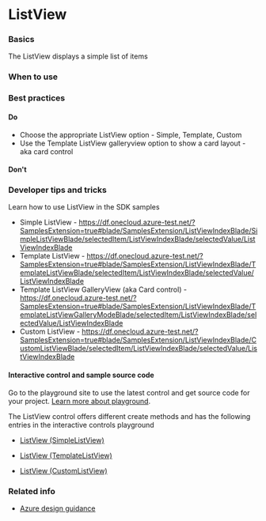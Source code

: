 ﻿# ListView

 
<a name="basics"></a>
### Basics
The ListView displays a simple list of items


<!-- TODO get an IMAGE to embed here -->

<!-- TODO get an SAMPLE CODE to embed here -->

 
<a name="when-to-use"></a>
### When to use


 
<a name="best-practices"></a>
### Best practices

<a name="best-practices-do"></a>
#### Do

* Choose the appropriate ListView option - Simple, Template, Custom
* Use the Template ListView galleryview option to show a card layout - aka card control

<a name="best-practices-don-t"></a>
#### Don&#39;t

<!-- TODO need Don'ts -->



 
<a name="developer-tips-and-tricks"></a>
### Developer tips and tricks
Learn how to use ListView in the SDK samples

- Simple ListView - https://df.onecloud.azure-test.net/?SamplesExtension=true#blade/SamplesExtension/ListViewIndexBlade/SimpleListViewBlade/selectedItem/ListViewIndexBlade/selectedValue/ListViewIndexBlade
- Template ListView - https://df.onecloud.azure-test.net/?SamplesExtension=true#blade/SamplesExtension/ListViewIndexBlade/TemplateListViewBlade/selectedItem/ListViewIndexBlade/selectedValue/ListViewIndexBlade 
- Template ListView GalleryView (aka Card control) - https://df.onecloud.azure-test.net/?SamplesExtension=true#blade/SamplesExtension/ListViewIndexBlade/TemplateListViewGalleryModeBlade/selectedItem/ListViewIndexBlade/selectedValue/ListViewIndexBlade 
- Custom ListView - https://df.onecloud.azure-test.net/?SamplesExtension=true#blade/SamplesExtension/ListViewIndexBlade/CustomListViewBlade/selectedItem/ListViewIndexBlade/selectedValue/ListViewIndexBlade 




<a name="developer-tips-and-tricks-interactive-control-and-sample-source-code"></a>
#### Interactive control and sample source code
Go to the playground site to use the latest control and get source code for your project.  [Learn more about playground](./top-extensions-controls-playground.md).

The ListView control offers different create methods and has the following entries in the interactive controls playground

*  <a href="https://ms.portal.azure.com/?Microsoft_Azure_Playground=true#blade/Microsoft_Azure_Playground/ControlsIndexBlade/ListView_createSimpleListView_Playground" target="_blank">ListView (SimpleListView)</a>

*  <a href="https://ms.portal.azure.com/?Microsoft_Azure_Playground=true#blade/Microsoft_Azure_Playground/ControlsIndexBlade/ListView_createTemplateListView_Playground" target="_blank">ListView (TemplateListView)</a>

*  <a href="https://ms.portal.azure.com/?Microsoft_Azure_Playground=true#blade/Microsoft_Azure_Playground/ControlsIndexBlade/ListView_createCustomListView_Playground" target="_blank">ListView (CustomListView)</a>

 

 
<a name="related-info"></a>
### Related info

<!-- TODO link to Figma -->

* [Azure design guidance](http://aka.ms/portalfx/design)


